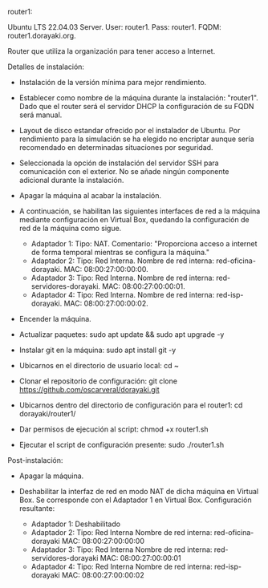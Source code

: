 router1:

Ubuntu LTS 22.04.03 Server. 
User: router1. 
Pass: router1. 
FQDM: router1.dorayaki.org.

Router que utiliza la organización para tener acceso a Internet.

Detalles de instalación:

- Instalación de la versión mínima para mejor rendimiento.

- Establecer como nombre de la máquina durante la instalación: "router1". Dado
	que el router será el servidor DHCP la configuración de su FQDN será manual.

- Layout de disco estandar ofrecido por el instalador de Ubuntu. Por rendimiento 
	para la simulación se ha elegido no encriptar aunque sería recomendado en 
	determinadas situaciones por seguridad.

- Seleccionada la opción de instalación del servidor SSH para comunicación con 
	el exterior. No se añade ningún componente adicional durante la instalación.

- Apagar la máquina al acabar la instalación.

- A continuación, se habilitan las siguientes interfaces de red a la máquina 
	mediante configuración en Virtual Box, quedando la configuración de red de 
	la máquina como sigue.

	* Adaptador 1:
		Tipo: NAT.
		Comentario: "Proporciona acceso a internet de forma temporal mientras 
					se configura la máquina."
	* Adaptador 2:
		Tipo: Red Interna.
		Nombre de red interna: red-oficina-dorayaki.
		MAC: 08:00:27:00:00:00.
	* Adaptador 3:
		Tipo: Red Interna.
		Nombre de red interna: red-servidores-dorayaki.
		MAC: 08:00:27:00:00:01.
	* Adaptador 4:
		Tipo: Red Interna.
		Nombre de red interna: red-isp-dorayaki.
		MAC: 08:00:27:00:00:02.

- Encender la máquina.
- Actualizar paquetes: sudo apt update && sudo apt upgrade -y
- Instalar git en la máquina: sudo apt install git -y
- Ubicarnos en el directorio de usuario local: cd ~
- Clonar el repositorio de configuración: 
	git clone https://github.com/oscarveral/dorayaki.git
- Ubicarnos dentro del directorio de configuración para el router1: 
	cd dorayaki/router1/
- Dar permisos de ejecución al script: chmod +x router1.sh
- Ejecutar el script de configuración presente: sudo ./router1.sh

Post-instalación:

- Apagar la máquina.
- Deshabilitar la interfaz de red en modo NAT de dicha máquina en Virtual Box. 
	Se corresponde con el Adaptador 1 en Virtual Box. Configuración resultante:

	* Adaptador 1:
		Deshabilitado
	* Adaptador 2:
		Tipo: Red Interna
		Nombre de red interna: red-oficina-dorayaki
		MAC: 08:00:27:00:00:00
	* Adaptador 3:
		Tipo: Red Interna
		Nombre de red interna: red-servidores-dorayaki
		MAC: 08:00:27:00:00:01
	* Adaptador 4:
		Tipo: Red Interna
		Nombre de red interna: red-isp-dorayaki
		MAC: 08:00:27:00:00:02